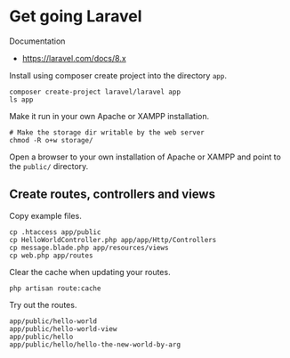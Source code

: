 Get going Laravel
====================

Documentation

* https://laravel.com/docs/8.x

Install using composer create project into the directory `app`.

```
composer create-project laravel/laravel app
ls app
```

Make it run in your own Apache or XAMPP installation.

```
# Make the storage dir writable by the web server
chmod -R o+w storage/
```

Open a browser to your own installation of Apache or XAMPP and point to the `public/` directory.



Create routes, controllers and views
-----------------------

Copy example files.

```
cp .htaccess app/public
cp HelloWorldController.php app/app/Http/Controllers
cp message.blade.php app/resources/views
cp web.php app/routes
```

Clear the cache when updating your routes.

```
php artisan route:cache
```

Try out the routes.

```
app/public/hello-world
app/public/hello-world-view
app/public/hello
app/public/hello/hello-the-new-world-by-arg
```
